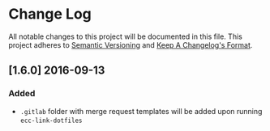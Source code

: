 # Change Log
All notable changes to this project will be documented in this file.
This project adheres to [Semantic Versioning](http://semver.org/) and [Keep A Changelog's Format](http://keepachangelog.com/).

## [1.6.0] 2016-09-13

### Added

- `.gitlab` folder with merge request templates will be added upon running `ecc-link-dotfiles`
